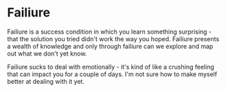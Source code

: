 # Failiure

Failiure is a success condition in which you learn something surprising - that the solution you tried didn't work the way you hoped. Failiure presents a wealth of knowledge and only through failiure can we explore and map out what we don't yet know.

Failiure sucks to deal with emotionally - it's kind of like a crushing feeling that can impact you for a couple of days. I'm not sure how to make myself better at dealing with it yet.